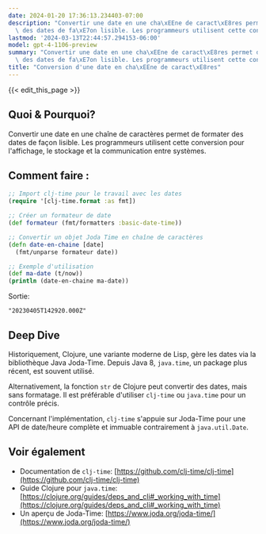 ```yaml
---
date: 2024-01-20 17:36:13.234403-07:00
description: "Convertir une date en une cha\xEEne de caract\xE8res permet de formater\
  \ des dates de fa\xE7on lisible. Les programmeurs utilisent cette conversion pour\u2026"
lastmod: '2024-03-13T22:44:57.294153-06:00'
model: gpt-4-1106-preview
summary: "Convertir une date en une cha\xEEne de caract\xE8res permet de formater\
  \ des dates de fa\xE7on lisible. Les programmeurs utilisent cette conversion pour\u2026"
title: "Conversion d'une date en cha\xEEne de caract\xE8res"
---
```


{{< edit_this_page >}}

## Quoi & Pourquoi?
Convertir une date en une chaîne de caractères permet de formater des dates de façon lisible. Les programmeurs utilisent cette conversion pour l'affichage, le stockage et la communication entre systèmes.

## Comment faire :
```clojure
;; Import clj-time pour le travail avec les dates
(require '[clj-time.format :as fmt])

;; Créer un formateur de date
(def formateur (fmt/formatters :basic-date-time))

;; Convertir un objet Joda Time en chaîne de caractères
(defn date-en-chaine [date]
  (fmt/unparse formateur date))

;; Exemple d'utilisation
(def ma-date (t/now))
(println (date-en-chaine ma-date))
```
Sortie:
```
"20230405T142920.000Z"
```

## Deep Dive
Historiquement, Clojure, une variante moderne de Lisp, gère les dates via la bibliothèque Java Joda-Time. Depuis Java 8, `java.time`, un package plus récent, est souvent utilisé.

Alternativement, la fonction `str` de Clojure peut convertir des dates, mais sans formatage. Il est préférable d'utiliser `clj-time` ou `java.time` pour un contrôle précis.

Concernant l'implémentation, `clj-time` s'appuie sur Joda-Time pour une API de date/heure complète et immuable contrairement à `java.util.Date`.

## Voir également
- Documentation de `clj-time`: [https://github.com/clj-time/clj-time](https://github.com/clj-time/clj-time)
- Guide Clojure pour `java.time`: [https://clojure.org/guides/deps_and_cli#_working_with_time](https://clojure.org/guides/deps_and_cli#_working_with_time)
- Un aperçu de Joda-Time: [https://www.joda.org/joda-time/](https://www.joda.org/joda-time/)
